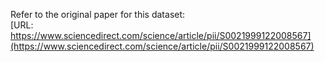 Refer to the original paper for this dataset:  
[URL: https://www.sciencedirect.com/science/article/pii/S0021999122008567](https://www.sciencedirect.com/science/article/pii/S0021999122008567)
